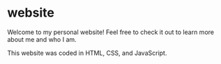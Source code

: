 # website
Welcome to my personal website! Feel free to check it out to learn more about me and who I am. 

This website was coded in HTML, CSS, and JavaScript.
